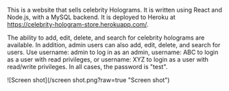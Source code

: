 This is a website that sells celebrity Holograms. It is written using React and Node.js, with a MySQL backend. It is deployed to Heroku at https://celebrity-hologram-store.herokuapp.com/. 

The ability to add, edit, delete, and search for celebrity holograms are available. In addition, admin users can also add, edit, delete, and search for users. Use username: admin to log in as an admin, username: ABC to login as a user with read privileges, or username: XYZ to login as a user with read/write privileges. In all cases, the password is "test". 

![Screen shot](/screen shot.png?raw=true "Screen shot")
